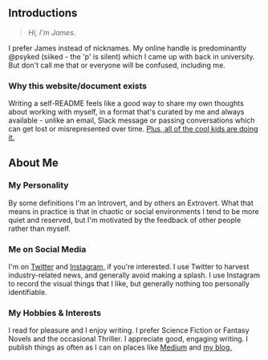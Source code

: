 ## Introductions

> _Hi, I'm James._

I prefer James instead of nicknames. My online handle is predominantly @psyked (siiked - the 'p' is silent) which I came up with back in university. But don't call me that or everyone will be confused, including me.

### Why this website/document exists

Writing a self-README feels like a good way to share my own thoughts about working with myself, in a format that's curated by me and always available - unlike an email, Slack message or passing conversations which can get lost or misrepresented over time. [Plus, all of the cool kids are doing it.](https://hackernoon.com/12-manager-readmes-from-silicon-valleys-top-tech-companies-26588a660afe)

## About Me

### My Personality

By some definitions I'm an Introvert, and by others an Extrovert. What that means in practice is that in chaotic or social environments I tend to be more quiet and reserved, but I'm motivated by the feedback of other people rather than myself.

### Me on Social Media

I'm on [Twitter](https://twitter.com/psyked) and [Instagram,](https://www.instagram.com/psyked/) if you're interested. I use Twitter to harvest industry-related news, and generally avoid making a splash. I use Instagram to record the visual things that I like, but generally nothing too personally identifiable.

### My Hobbies & Interests

I read for pleasure and I enjoy writing. I prefer Science Fiction or Fantasy Novels and the occasional Thriller. I appreciate good, engaging writing. I publish things as often as I can on places like [Medium](https://medium.com/@psyked) and [my blog.](https://psyked.co.uk)

